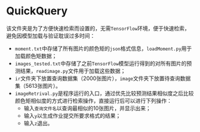 # QuickQuery

该文件夹是为了方便快速检索而设置的，无需`TensorFlow`环境，便于快速检索，避免因模型加载与验证耽误过多时间：

* `moment.txt`中存储了所有图片的颜色矩的`json`格式信息，`loadMoment.py`用于加载颜色矩数据；
* `images_tested.txt`中存储了之前`TensorFlow`模型运行得到的对所有图片的预测结果，`readimage.py`文件用于加载这些数据；
* `ir`文件夹下放置查询数据集（2000张图片），`image`文件夹下放置待查询数据集（5613张图片）。
* `imageRetrival.py`是程序运行的入口，通过优先比较预测结果相似度之后比较颜色矩相似度的方式进行检索操作，直接运行后可以进行下列操作：
  * 输入`查询文件名`以查询最相似的10张图片，并显示出来；
  * 输入`y`以生成作业提交所要求格式的结果；
  * 输入`z`退出。
